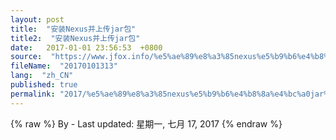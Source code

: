 ```yaml
---
layout: post
title:  "安装Nexus并上传jar包"
title2:  "安装Nexus并上传jar包"
date:   2017-01-01 23:56:53  +0800
source:  "https://www.jfox.info/%e5%ae%89%e8%a3%85nexus%e5%b9%b6%e4%b8%8a%e4%bc%a0jar%e5%8c%85.html"
fileName:  "20170101313"
lang:  "zh_CN"
published: true
permalink: "2017/%e5%ae%89%e8%a3%85nexus%e5%b9%b6%e4%b8%8a%e4%bc%a0jar%e5%8c%85.html"
---
```

{% raw %}
By  - Last updated: 星期一, 七月 17, 2017
{% endraw %}